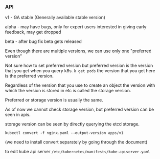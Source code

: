 ### API

v1 - GA stable (Generally available stable version)

alpha - may have bugs, only for expert users interested in giving early feedback, may get dropped

beta - after bug fix beta gets released

Even though there are multiple versions, we can use only one "preferred version"


Not sure how to set preferred version but preferred version is the version that you get when you query k8s. `k get pods` the version that you get here is the preferred version.

Regardless of the version that you use to create an object the version with which the version is stored in etc is called the storage version.

Preferred or storage version is usually the same.

As of now we cannot check storage version, but preferred version can be seen in apis.


storage version can be seen by directly querying the etcd storage.


`kubectl convert -f nginx.yaml --output-version apps/v1`

(we need to install convert separately by going through the document)


to edit kube api server `/etc/kubernetes/manifests/kube-apiserver.yaml`